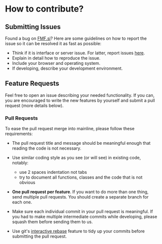 # How to contribute?

## Submitting Issues

Found a bug on [FMF.si](http://fmf.si)? Here are some guidelines on how to
report the issue so it can be resolved it as fast as possible:

- Think if it is interface or server issue. For latter, report issues
  [here](https://github.com/FMF-studenti/backend/issues).
- Explain in detail how to reproduce the issue.
- Include your browser and operating system.
- If developing, describe your development environment.


## Feature Requests

Feel free to open an issue describing your needed functionality. If you can,
you are encouraged to write the new features by yourself and submit a pull
request (more details below).


### Pull Requests

To ease the pull request merge into mainline, please follow these requirements:

- The pull request title and message should be meaningful enough that reading
  the code is not necessary.
- Use similar coding style as you see (or will see) in existing code, notably:

  - use 2 spaces indentation not tabs
  - try to document all functions, classes and the code that is not obvious

- **One pull request per feature**. If you want to do more than one thing, send
  multiple pull requests. You should create a separate branch for each one.
- Make sure each individual commit in your pull request is meaningful.
  If you had to make multiple intermediate commits while developing, please
  squash them before sending them to us.
- Use git's [interactive rebase](https://help.github.com/articles/interactive-rebase)
feature to tidy up your commits before submitting the pull request.
